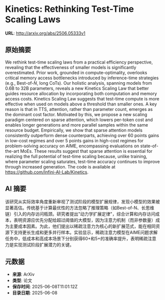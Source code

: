# Kinetics: Rethinking Test-Time Scaling Laws

**URL**: http://arxiv.org/abs/2506.05333v1

## 原始摘要

We rethink test-time scaling laws from a practical efficiency perspective,
revealing that the effectiveness of smaller models is significantly
overestimated. Prior work, grounded in compute-optimality, overlooks critical
memory access bottlenecks introduced by inference-time strategies (e.g.,
Best-of-$N$, long CoTs). Our holistic analysis, spanning models from 0.6B to
32B parameters, reveals a new Kinetics Scaling Law that better guides resource
allocation by incorporating both computation and memory access costs. Kinetics
Scaling Law suggests that test-time compute is more effective when used on
models above a threshold than smaller ones. A key reason is that in TTS,
attention, rather than parameter count, emerges as the dominant cost factor.
Motivated by this, we propose a new scaling paradigm centered on sparse
attention, which lowers per-token cost and enables longer generations and more
parallel samples within the same resource budget. Empirically, we show that
sparse attention models consistently outperform dense counterparts, achieving
over 60 points gains in low-cost regimes and over 5 points gains in high-cost
regimes for problem-solving accuracy on AIME, encompassing evaluations on
state-of-the-art MoEs. These results suggest that sparse attention is essential
for realizing the full potential of test-time scaling because, unlike training,
where parameter scaling saturates, test-time accuracy continues to improve
through increased generation. The code is available at
https://github.com/Infini-AI-Lab/Kinetics.


## AI 摘要

该研究从实际效率角度重新审视了测试阶段的模型扩展规律，发现小模型的效果被显著高估。传统基于计算最优性的方法忽略了推理策略（如Best-of-N、长思维链）引入的内存访问瓶颈。研究者提出"动力学扩展定律"，综合计算和内存访问成本，表明资源应优先分配给超过阈值的大模型，因为注意力机制（而非参数量）成为主要成本因素。为此，他们提出以稀疏注意力为核心的新扩展范式，能在相同资源下支持更长生成和更多并行样本。实验显示，稀疏注意力模型在AIME问题求解任务中，低成本和高成本场景下分别获得60+和5+的准确率提升，表明稀疏注意力是实现测试阶段扩展潜力的关键。

## 元数据

- **来源**: ArXiv
- **类型**: 论文
- **保存时间**: 2025-06-08T11:01:12Z
- **目录日期**: 2025-06-08
